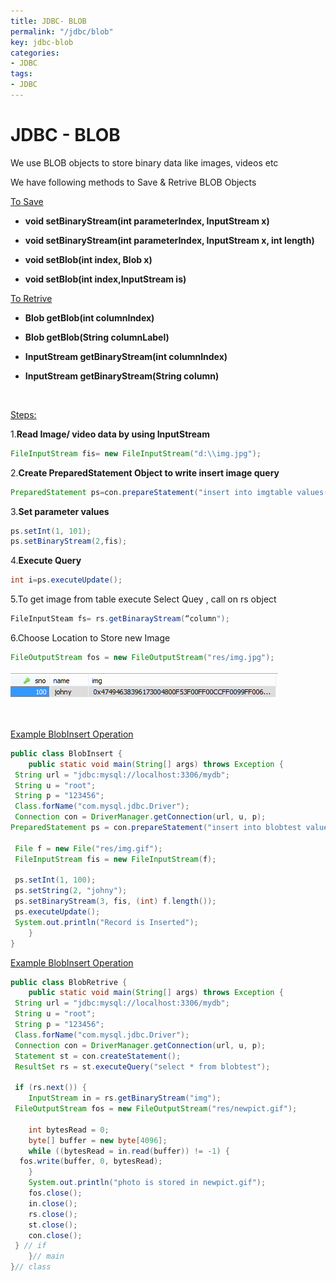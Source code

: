 ```yaml
---
title: JDBC- BLOB
permalink: "/jdbc/blob"
key: jdbc-blob
categories:
- JDBC
tags:
- JDBC
---
```


JDBC - BLOB 
=======

We use BLOB objects to store binary data like images, videos etc

We have following methods to Save & Retrive BLOB Objects

<u>To Save</u>

-   **void setBinaryStream(int parameterIndex, InputStream x)**

-   **void setBinaryStream(int parameterIndex, InputStream x, int length)**

-   **void setBlob(int index, Blob x)**

-   **void setBlob(int index,InputStream is)**

<u>To Retrive</u>

-   **Blob getBlob(int columnIndex)**

-   **Blob getBlob(String columnLabel)**

-   **InputStream getBinaryStream(int columnIndex)**

-   **InputStream getBinaryStream(String column)**

<BR>

<u>Steps:</u>

1.**Read Image/ video data by using InputStream**
```java
FileInputStream fis= new FileInputStream("d:\\img.jpg");
```


2.**Create PreparedStatement Object to write insert image query**
```java
PreparedStatement ps=con.prepareStatement("insert into imgtable values(?,?)");
```


3.**Set parameter values**
```java
ps.setInt(1, 101);
ps.setBinaryStream(2,fis);
```

4.**Execute Query**
```java
int i=ps.executeUpdate();
```


5.To get image from table execute Select Quey , call on rs object
```java
FileInputSteam fs= rs.getBinarayStream(“column");
```


6.Choose Location to Store new Image
```java
FileOutputStream fos = new FileOutputStream("res/img.jpg");
```
![](media/19498de04dc307f62251f1d9ffad8d67.png)

<br>

<u>Example BlobInsert Operation</u>
```java
public class BlobInsert {
	public static void main(String[] args) throws Exception {
 String url = "jdbc:mysql://localhost:3306/mydb";
 String u = "root";
 String p = "123456";
 Class.forName("com.mysql.jdbc.Driver");
 Connection con = DriverManager.getConnection(url, u, p);
PreparedStatement ps = con.prepareStatement("insert into blobtest values(?,?,?)");

 File f = new File("res/img.gif");
 FileInputStream fis = new FileInputStream(f);

 ps.setInt(1, 100);
 ps.setString(2, "johny");
 ps.setBinaryStream(3, fis, (int) f.length());
 ps.executeUpdate();
 System.out.println("Record is Inserted");
	}
}
```



<u>Example BlobInsert Operation</u>

```java
public class BlobRetrive {
	public static void main(String[] args) throws Exception {
 String url = "jdbc:mysql://localhost:3306/mydb";
 String u = "root";
 String p = "123456";
 Class.forName("com.mysql.jdbc.Driver");
 Connection con = DriverManager.getConnection(url, u, p);
 Statement st = con.createStatement();
 ResultSet rs = st.executeQuery("select * from blobtest");

 if (rs.next()) {
 	InputStream in = rs.getBinaryStream("img");
 FileOutputStream fos = new FileOutputStream("res/newpict.gif");

 	int bytesRead = 0;
 	byte[] buffer = new byte[4096];
 	while ((bytesRead = in.read(buffer)) != -1) {
  fos.write(buffer, 0, bytesRead);
 	}
 	System.out.println("photo is stored in newpict.gif");
 	fos.close();
 	in.close();
 	rs.close();
 	st.close();
 	con.close();
 } // if
	}// main
}// class
```
